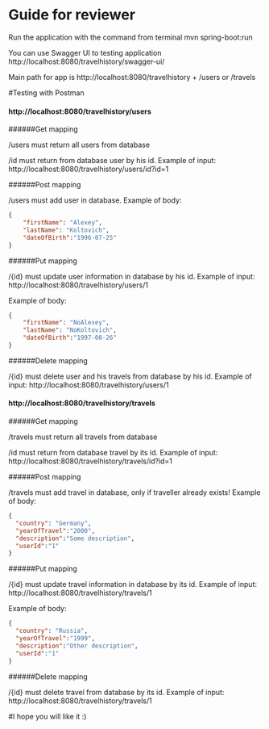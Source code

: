 # Guide for reviewer

Run the application with the command from terminal mvn spring-boot:run

You can use Swagger UI to testing application http://localhost:8080/travelhistory/swagger-ui/

Main path for app is http://localhost:8080/travelhistory + /users or /travels

#Testing with Postman

#### http://localhost:8080/travelhistory/users

######Get mapping

/users must return all users from database

/id must return from database user by his id. Example of input: http://localhost:8080/travelhistory/users/id?id=1

######Post mapping

/users must add user in database. Example of body:
```json
{
    "firstName": "Alexey",
    "lastName": "Koltovich",
    "dateOfBirth":"1996-07-25"
}
```

######Put mapping

/{id} must update user information in database by his id. Example of input: http://localhost:8080/travelhistory/users/1

Example of body:
```json
{
    "firstName": "NoAlexey",
    "lastName": "NoKoltovich",
    "dateOfBirth":"1997-08-26"
}
```

######Delete mapping

/{id} must delete user and his travels from database by his id. Example of input: http://localhost:8080/travelhistory/users/1

#### http://localhost:8080/travelhistory/travels

######Get mapping

/travels must return all travels from database

/id must return from database travel by its id. Example of input: http://localhost:8080/travelhistory/travels/id?id=1

######Post mapping

/travels must add travel in database, only if traveller already exists! Example of body:
```json
{
  "country": "Germany",
  "yearOfTravel":"2000",
  "description":"Some description",
  "userId":"1"
}
```

######Put mapping

/{id} must update travel information in database by its id. Example of input: http://localhost:8080/travelhistory/travels/1

Example of body:
```json
{
  "country": "Russia",
  "yearOfTravel":"1999",
  "description":"Other description",
  "userId":"1"
}
```

######Delete mapping

/{id} must delete travel from database by its id. Example of input: http://localhost:8080/travelhistory/travels/1

#I hope you will like it :)